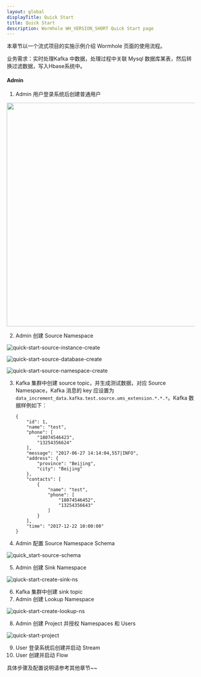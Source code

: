 ```yaml
---
layout: global
displayTitle: Quick Start
title: Quick Start
description: Wormhole WH_VERSION_SHORT Quick Start page
---
```


本章节以一个流式项目的实施示例介绍 Wormhole 页面的使用流程。

业务需求：实时处理Kafka 中数据，处理过程中关联 Mysql 数据库某表，然后转换过滤数据，写入Hbase系统中。

#### Admin

1. Admin 用户登录系统后创建普通用户

<img src="https://github.com/edp963/wormhole/raw/master/docs/img/quick-start-createUser.png" alt="" width="600"/>

2. Admin 创建 Source Namespace

![quick-start-source-instance-create](/Users/swallow/IdeaProjects/wormhole/docs/img/quick-start-source-instance-create.png)

![quick-start-source-database-create](/Users/swallow/IdeaProjects/wormhole/docs/img/quick-start-source-database-create.png)

![quick-start-source-namespace-create](/Users/swallow/IdeaProjects/wormhole/docs/img/quick-start-source-namespace-create.png)

3. Kafka 集群中创建 source topic，并生成测试数据，对应 Source Namespace，Kafka 消息的 key 应设置为`data_increment_data.kafka.test.source.ums_extension.*.*.*`。Kafka 数据样例如下：

   ```
   {
       "id": 1,
       "name": "test",
       "phone": [
           "18074546423",
           "13254356624"
       ],
       "message": "2017-06-27 14:14:04,557|INFO",
       "address": {
           "province": "Beijing",
           "city": "Beijing"
       },
       "contacts": [
           {
               "name": "test",
               "phone": [
                   "18074546452",
                   "13254356643"
               ]
           }
       ],
       "time": "2017-12-22 10:00:00"
   }
   ```

4. Admin 配置 Source Namespace Schema

![quick_start-source-schema](/Users/swallow/IdeaProjects/wormhole/docs/img/quick_start-source-schema.png)

5. Admin 创建 Sink Namespace

![qiuck-start-create-sink-ns](/Users/swallow/IdeaProjects/wormhole/docs/img/qiuck-start-create-sink-ns.png)

6. Kafka 集群中创建 sink topic
7. Admin 创建 Lookup Namespace

![quick-start-create-lookup-ns](/Users/swallow/IdeaProjects/wormhole/docs/img/quick-start-create-lookup-ns.png)

8. Admin 创建 Project 并授权 Namespaces 和 Users

![quick-start-project](/Users/swallow/IdeaProjects/wormhole/docs/img/quick-start-project.png)

9. User 登录系统后创建并启动 Stream
10. User 创建并启动 Flow

具体步骤及配置说明请参考其他章节~~